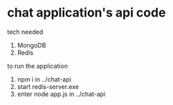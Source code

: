 # chat application's api code

tech needed
1. MongoDB
2. Redis

to run the application
1. npm i in ../chat-api
2. start redis-server.exe
3. enter node app.js in ../chat-api
